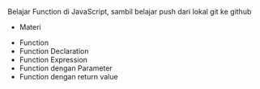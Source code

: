 Belajar Function di JavaScript, sambil belajar push dari lokal git ke github
* Materi 
- Function
- Function Declaration
- Function Expression
- Function dengan Parameter
- Function dengan return value
